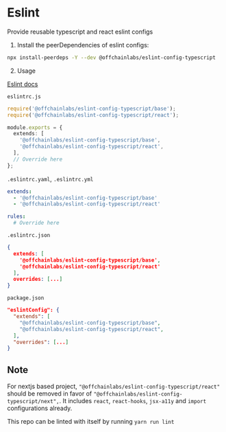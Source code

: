 # Eslint

Provide reusable typescript and react eslint configs

1. Install the peerDependencies of eslint configs:

```sh
npx install-peerdeps -Y --dev @offchainlabs/eslint-config-typescript
```

2. Usage

[Eslint docs](https://eslint.org/docs/latest/use/configure/configuration-files#using-a-shareable-configuration-package)

`eslintrc.js`

```ts
require('@offchainlabs/eslint-config-typescript/base');
require('@offchainlabs/eslint-config-typescript/react');

module.exports = {
  extends: [
    '@offchainlabs/eslint-config-typescript/base',
    '@offchainlabs/eslint-config-typescript/react',
  ],
  // Override here
};
```

`.eslintrc.yaml`, `.eslintrc.yml`

```yaml
extends:
  - '@offchainlabs/eslint-config-typescript/base'
  - '@offchainlabs/eslint-config-typescript/react'

rules:
  # Override here
```

`.eslintrc.json`

```JSON
{
  extends: [
    '@offchainlabs/eslint-config-typescript/base',
    '@offchainlabs/eslint-config-typescript/react'
  ],
  overrides: [...]
}
```

`package.json`

```JSON
"eslintConfig": {
  "extends": [
    "@offchainlabs/eslint-config-typescript/base",
    "@offchainlabs/eslint-config-typescript/react",
  ],
  "overrides": [...]
}
```

## Note

For nextjs based project,
`"@offchainlabs/eslint-config-typescript/react"` should be removed in favor of `"@offchainlabs/eslint-config-typescript/next",`. It includes `react`, `react-hooks`, `jsx-a11y` and `import` configurations already.

This repo can be linted with itself by running `yarn run lint`
